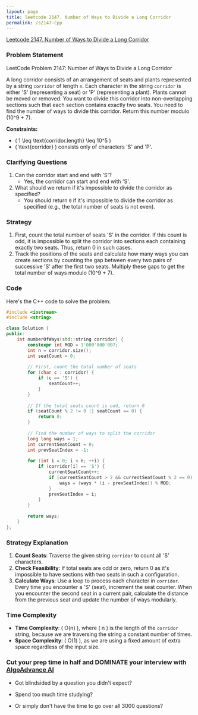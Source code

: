 ```yaml
---
layout: page
title: leetcode 2147. Number of Ways to Divide a Long Corridor
permalink: /s2147-cpp
---
```

[Leetcode 2147. Number of Ways to Divide a Long Corridor](https://algoadvance.github.io/algoadvance/l2147)
### Problem Statement
LeetCode Problem 2147: Number of Ways to Divide a Long Corridor

A long corridor consists of an arrangement of seats and plants represented by a string `corridor` of length `n`. Each character in the string `corridor` is either 'S' (representing a seat) or 'P' (representing a plant). Plants cannot be moved or removed. You want to divide this corridor into non-overlapping sections such that each section contains exactly two seats. You need to find the number of ways to divide this corridor. Return this number modulo \(10^9 + 7\).

**Constraints:**
- \( 1 \leq \text{corridor.length} \leq 10^5 \)
- \( \text{corridor} \) consists only of characters 'S' and 'P'.


### Clarifying Questions
1. Can the corridor start and end with 'S'?
   - Yes, the corridor can start and end with 'S'.
2. What should we return if it's impossible to divide the corridor as specified?
   - You should return `0` if it's impossible to divide the corridor as specified (e.g., the total number of seats is not even).

### Strategy
1. First, count the total number of seats 'S' in the corridor. If this count is odd, it is impossible to split the corridor into sections each containing exactly two seats. Thus, return 0 in such cases.
2. Track the positions of the seats and calculate how many ways you can create sections by counting the gap between every two pairs of successive 'S' after the first two seats. Multiply these gaps to get the total number of ways modulo \(10^9 + 7\).

### Code
Here's the C++ code to solve the problem:

```cpp
#include <iostream>
#include <string>

class Solution {
public:
    int numberOfWays(std::string corridor) {
        constexpr int MOD = 1'000'000'007;
        int n = corridor.size();
        int seatCount = 0;
        
        // First, count the total number of seats
        for (char c : corridor) {
            if (c == 'S') {
                seatCount++;
            }
        }
        
        // If the total seats count is odd, return 0
        if (seatCount % 2 != 0 || seatCount == 0) {
            return 0;
        }
        
        // Find the number of ways to split the corridor
        long long ways = 1;
        int currentSeatCount = 0;
        int prevSeatIndex = -1;
        
        for (int i = 0; i < n; ++i) {
            if (corridor[i] == 'S') {
                currentSeatCount++;
                if (currentSeatCount > 2 && currentSeatCount % 2 == 0) {
                    ways = (ways * (i - prevSeatIndex)) % MOD;
                }
                prevSeatIndex = i;
            }
        }
        
        return ways;
    }
};
```

### Strategy Explanation
1. **Count Seats**: Traverse the given string `corridor` to count all 'S' characters.
2. **Check Feasibility**: If total seats are odd or zero, return 0 as it's impossible to have sections with two seats in such a configuration.
3. **Calculate Ways**: Use a loop to process each character in `corridor`. Every time you encounter a 'S' (seat), increment the seat counter. When you encounter the second seat in a current pair, calculate the distance from the previous seat and update the number of ways modularly.

### Time Complexity
- **Time Complexity**: \( O(n) \), where \( n \) is the length of the `corridor` string, because we are traversing the string a constant number of times.
- **Space Complexity**: \( O(1) \), as we are using a fixed amount of extra space regardless of the input size.


### Cut your prep time in half and DOMINATE your interview with [AlgoAdvance AI](https://algoAdvance.com)

- Got blindsided by a question you didn't expect?

- Spend too much time studying?

- Or simply don't have the time to go over all 3000 questions?

